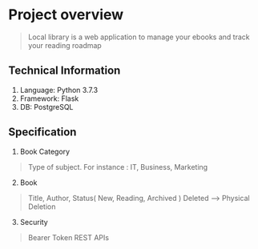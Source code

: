 # Project overview

> Local library is a web application to manage your ebooks and track your reading roadmap

## Technical Information

1. Language: Python 3.7.3
2. Framework: Flask
3. DB: PostgreSQL

## Specification

1. Book Category

> Type of subject. For instance : IT, Business, Marketing

2. Book

> Title, Author, Status( New, Reading, Archived )
> Deleted --> Physical Deletion

3. Security

> Bearer Token
> REST APIs
